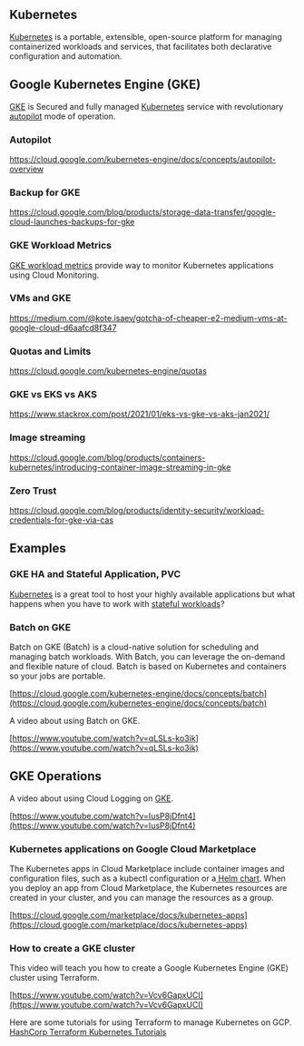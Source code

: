## Kubernetes

[Kubernetes](Kubernetes)  is a portable, extensible, open-source platform for managing containerized workloads and services, that facilitates both declarative configuration and automation. 

## Google Kubernetes Engine (GKE)

[GKE](https://cloud.google.com/kubernetes-engine) is Secured and fully managed [Kubernetes](Kubernetes) service with revolutionary [autopilot](https://cloud.google.com/kubernetes-engine/docs/concepts/autopilot-overview) mode of operation.

### Autopilot


https://cloud.google.com/kubernetes-engine/docs/concepts/autopilot-overview

### Backup for GKE


https://cloud.google.com/blog/products/storage-data-transfer/google-cloud-launches-backups-for-gke

### GKE Workload Metrics

[G​K​E workload metrics](https://cloud.google.com/stackdriver/docs/solutions/gke/managing-metrics#workload-metrics) provide way to monitor Kubernetes applications using Cloud Monitoring.

### VMs and GKE

https://medium.com/@kote.isaev/gotcha-of-cheaper-e2-medium-vms-at-google-cloud-d6aafcd8f347

### Quotas and Limits

https://cloud.google.com/kubernetes-engine/quotas

### GKE vs EKS vs AKS

https://www.stackrox.com/post/2021/01/eks-vs-gke-vs-aks-jan2021/

### Image streaming

https://cloud.google.com/blog/products/containers-kubernetes/introducing-container-image-streaming-in-gke

### Zero Trust

https://cloud.google.com/blog/products/identity-security/workload-credentials-for-gke-via-cas

## Examples

### GKE HA and Stateful Application, PVC

[Kubernetes](https://cloud.google.com/kubernetes-engine/docs/concepts/kubernetes-engine-overview) is a great tool to host your highly available applications but what happens when you have to work with [stateful workloads](https://www.youtube.com/watch?v=rRZtZX0PDFc)? 



### Batch on GKE

Batch on GKE (Batch) is a cloud-native solution for scheduling and managing batch workloads. With Batch, you can leverage the on-demand and flexible nature of cloud. Batch is based on Kubernetes and containers so your jobs are portable.

[https://cloud.google.com/kubernetes-engine/docs/concepts/batch](https://cloud.google.com/kubernetes-engine/docs/concepts/batch)

A video about using Batch on GKE.

[https://www.youtube.com/watch?v=qLSLs-ko3ik](https://www.youtube.com/watch?v=qLSLs-ko3ik)

## GKE Operations

A video about using Cloud Logging on [GKE](https://cloud.google.com/kubernetes-engine/docs/concepts/kubernetes-engine-overview).

[https://www.youtube.com/watch?v=IusP8jDfnt4](https://www.youtube.com/watch?v=IusP8jDfnt4)

### Kubernetes applications on Google Cloud Marketplace

The Kubernetes apps in Cloud Marketplace include container images and configuration files, such as a kubectl configuration or a[ Helm chart](https://helm.sh/docs/topics/charts/). When you deploy an app from Cloud Marketplace, the Kubernetes resources are created in your cluster, and you can manage the resources as a group.

[https://cloud.google.com/marketplace/docs/kubernetes-apps](https://cloud.google.com/marketplace/docs/kubernetes-apps)

### How to create a GKE cluster

This video will teach you how to create a Google Kubernetes Engine (GKE) cluster using Terraform.

[https://www.youtube.com/watch?v=Vcv6GapxUCI](https://www.youtube.com/watch?v=Vcv6GapxUCI)

Here are some tutorials for using Terraform to manage Kubernetes on GCP.
[HashCorp Terraform Kubernetes Tutorials](https://learn.hashicorp.com/tutorials/terraform/gke?in=terraform/kubernetes)

